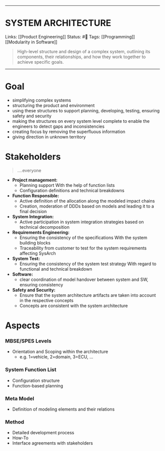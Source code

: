 ___
# SYSTEM ARCHITECTURE
Links: [[Product Engineering]]
Status: #🌳 
Tags: [[Programming]] [[Modularity in Software]]

<!--- Created on: 2023.10.16, 10:34 --->

> High-level structure and design of a complex system, outlining its components, their relationships, and how they work together to achieve specific goals.
___
# Goal
- simplifying complex systems
- structuring the product and environment
- using these structures to support planning, developing, testing, ensuring safety and security
- making the structures on every system level complete to enable the engineers to detect gaps and inconsistencies
- creating focus by removing the superfluous information
- giving direction in unknown territory
# Stakeholders

> ....everyone
- **Project management:** 
   - Planning support With the help of function lists
   - Configuration definitions and technical breakdowns
- **Function Responsible:**
   - Active definition of the allocation along the modeled impact chains
   - Creation, moderation of DDDs based on models and leading it to a final decision
- **System Integration:** 
   - Active participation in system integration strategies based on technical decomposition
- **Requirements Engineering:** 
   - Ensuring the consistency of the specifications With the system building blocks
   - Traceability from customer to test for the system requirements affecting SysArch
- **System Test:** 
   - Ensuring the consistency of the system test strategy With regard to functional and technical breakdown
- **Software:**
   - clear coordination of model handover between system and SW, ensuring consistency
 - **Safety and Security:**
    - Ensure that the system architecture artifacts are taken into account in the respective concepts
    - Concepts are consistent with the system architecture
# Aspects
### MBSE/SPES Levels
- Orientation and Scoping within the architecture
   -  e.g. 1=vehicle, 2=domain, 3=ECU, ...
### System Function List
- Configuration structure
- Function-based planning
### Meta Model 
- Definition of modeling elements and their relations
### Method
- Detailed development process
- How-To
- Interface agreements with stakeholders
